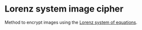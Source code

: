 # Lorenz system image cipher

Method to encrypt images using the [Lorenz system of equations](https://en.wikipedia.org/wiki/Lorenz_system).
